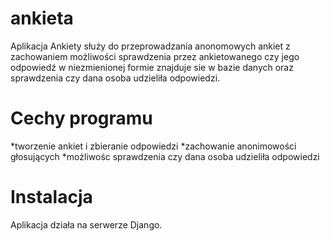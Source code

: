 # ankieta
Aplikacja Ankiety służy do przeprowadzania anonomowych ankiet z zachowaniem możliwości sprawdzenia przez ankietowanego czy jego odpowiedź w niezmienionej formie znajduje sie w bazie danych oraz sprawdzenia czy dana osoba udzieliła odpowiedzi.

# Cechy programu
*tworzenie ankiet i zbieranie odpowiedzi
*zachowanie anonimowości głosujących
*możliwośc sprawdzenia czy dana osoba udzieliła odpowiedzi

# Instalacja
Aplikacja działa na serwerze Django.
